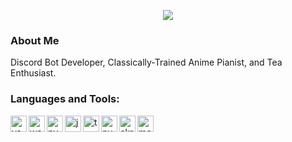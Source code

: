 <p align="center">
  <img src="https://count.getloli.com/get/@kisuzume?theme=gelbooru" />
</p>

### About Me

Discord Bot Developer, Classically-Trained Anime Pianist, and Tea Enthusiast. 

### Languages and Tools:
<img align="left" alt="vscode" width="26px" src="https://i.imgur.com/LwSdAlE.png" />
<img align="left" alt="webstorm" width="26px" src="https://resources.jetbrains.com/storage/products/webstorm/img/meta/webstorm_logo_300x300.png" />
<img align="left" alt="pycharm" width="26px" src="https://upload.wikimedia.org/wikipedia/commons/thumb/1/1d/PyCharm_Icon.svg/768px-PyCharm_Icon.svg.png?20200803065702" />
<img align="left" alt="js" width="26px" src="https://i.imgur.com/3u1wzwE.png" />
<img align="left" alt="ts" width="26px" src="https://i.imgur.com/vSgFULR.png" />
<img align="left" alt="py" width="26px" src="https://upload.wikimedia.org/wikipedia/commons/thumb/c/c3/Python-logo-notext.svg/800px-Python-logo-notext.svg.png" />
<img align="left" alt="skript" width="26px" src="https://avatars.githubusercontent.com/u/39464898?s=200&v=4" />
<img align="left" alt="mongodb" width="26px" src="https://imgur.com/xN5cFRr.png" /><br />
